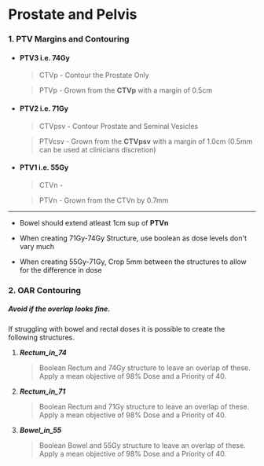 # Prostate and Pelvis

### 1. PTV Margins and Contouring

* #### **PTV3** i.e. 74Gy
  > CTVp - Contour the Prostate Only
  
  > PTVp - Grown from the **CTVp** with a margin of 0.5cm

* #### **PTV2** i.e. 71Gy
  > CTVpsv - Contour Prostate and Seminal Vesicles
  
  > PTVcsv - Grown from the **CTVpsv** with a margin of 1.0cm (0.5mm can be used at clinicians discretion)

* #### **PTV1** i.e. 55Gy
  > CTVn -
  
  > PTVn - Grown from the CTVn by 0.7mm
  
---

* Bowel should extend atleast 1cm sup of **PTVn**

* When creating 71Gy-74Gy Structure, use boolean as dose levels don't vary much

* When creating 55Gy-71Gy, Crop 5mm between the structures to allow for the difference in dose

### 2. OAR Contouring

##### ***Avoid if the overlap looks fine.***
If struggling with bowel and rectal doses it is possible to create the following structures.

  1. ***Rectum_in_74***
     > Boolean Rectum and 74Gy structure to leave an overlap of these. Apply a mean objective of 98% Dose and a Priority of 40.
  2. ***Rectum_in_71***
     > Boolean Rectum and 71Gy structure to leave an overlap of these. Apply a mean objective of 98% Dose and a Priority of 40.
  3. ***Bowel_in_55***
     > Boolean Bowel and 55Gy structure to leave an overlap of these. Apply a mean objective of 98% Dose and a Priority of 40.
  
  
